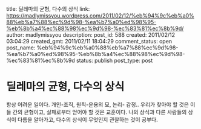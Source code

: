 title: 딜레마의 균형, 다수의 상식
link: https://madlymissyou.wordpress.com/2011/02/12/%eb%94%9c%eb%a0%88%eb%a7%88%ec%9d%98-%ea%b7%a0%ed%98%95-%eb%8b%a4%ec%88%98%ec%9d%98-%ec%83%81%ec%8b%9d/
author: madlymissyou
description: 
post_id: 588
created: 2011/02/12 03:04:29
created_gmt: 2011/02/11 18:04:29
comment_status: open
post_name: %eb%94%9c%eb%a0%88%eb%a7%88%ec%9d%98-%ea%b7%a0%ed%98%95-%eb%8b%a4%ec%88%98%ec%9d%98-%ec%83%81%ec%8b%9d
status: publish
post_type: post

# 딜레마의 균형, 다수의 상식

항상 어려운 일이다. 개인-조직, 원칙-운용의 묘, 논리- 감정.. 우리가 찾아야 할 것은 이들 간의 균형이고, 실패로부터 얻어야 할 것은 교훈이다. 나의 상식과 다른 사람들의 상식이 다름을 알아가고, 다수의 상식이 무엇인지 관찰하는 것이 공부다.